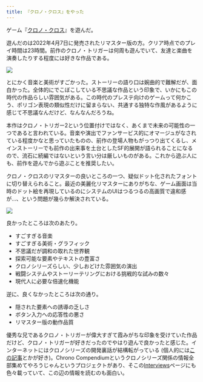 ```yaml
---
title: 『クロノ・クロス』をやった
---
```


ゲーム『[クロノ・クロス](https://www.jp.square-enix.com/cc_rd/)』を遊んだ。

遊んだのは2022年4月7日に発売されたリマスター版の方。クリア時点でのプレイ時間は23時間。前作のクロノ・トリガーは何周も遊んでいて、友達と楽曲を演奏したりする程度には好きな作品である。

![](https://i.imgur.com/vNxbXZ1h.jpg)

とにかく音楽と美術がすごかった。ストーリーの語り口は婉曲的で難解だが、面白かった。全体的にでこぼこしている不思議な作品という印象で、いかにもこの時代の作品らしい雰囲気がある。この時代のプレステ向けのゲームって何かこう、ポリゴン表現の類似性だけに留まらない、共通する独特な作風があるように感じて不思議なんだけど、なんなんだろうね。

本作はクロノ・トリガー2という位置付けではなく、あくまで未来の可能性の一つであると言われている。音楽や演出でファンサービス的にオマージュがなされている程度かなと思っていたものの、前作の登場人物もがっつり出てくるし、メインストーリーでも前作の出来事を土台としたSF的展開が語られることになるので、流石に続編ではないという言い分は厳しいものがある。これから遊ぶ人にも、前作を遊んでから遊ぶことを推奨したい。

クロノ・クロスのリマスターの良いところの一つ、疑似ドット化されたフォントに切り替えられること。最近の美麗化リマスターにありがちな、ゲーム画面は当時のドット絵を再現しているのにシステムのUIはつるつるの高画質で違和感が…、という問題が幾らか解決されている。

![](https://i.imgur.com/e0VSbLGh.png)

良かったところは次のあたり。

- すごすぎる音楽
- すごすぎる美術・グラフィック
- 不思議だが調和の取れた世界観
- 探索可能な要素やテキストの豊富さ
- クロノシリーズらしい、少しおどけた雰囲気の演出
- 戦闘システムやストーリーテリングにおける挑戦的な試みの数々
- 現代人に必要な倍速化機能

逆に、良くなかったところは次の通り。

- 隠された要素への誘導の乏しさ
- ボタン入力への応答性の悪さ
- リマスター版の動作品質

優秀な兄であるクロノ・トリガーが偉大すぎて霞みがちな印象を受けていた作品だけど、クロノ・トリガーが好きだったのでやはり遊んで良かったと感じた。インターネットにはクロノシリーズの開発裏話が結構転がっている (個人的には[この記事](https://hotmiyacchi.hatenablog.com/entry/20111202/1322819155)とかが好き)。Chrono Compendiumというクロノシリーズ関係の情報全部集めてやろうじゃんというプロジェクトがあり、そこの[Interviews](https://www.chronocompendium.com/Term/Interviews.html)ページにも色々載っていて、この辺の情報を読むのも面白い。
